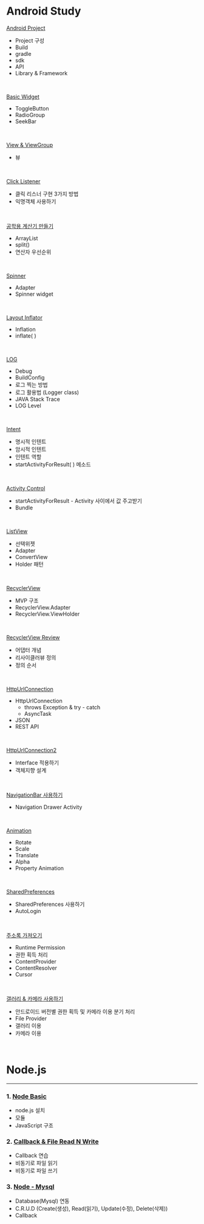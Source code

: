 # Android Study

[Android Project](https://github.com/jjunji/Android/blob/master/Day10_0522/Gradle/README.md)

* Project 구성
* Build
* gradle
* sdk
* API
* Library & Framework
<br>

[Basic Widget](https://github.com/jjunji/Android/blob/master/Day9_0519/BasicWidget/README.md)

* ToggleButton
* RadioGroup
* SeekBar
<br>

[View & ViewGroup]()

* 뷰
<br>

[Click Listener](https://github.com/jjunji/Android/blob/master/Day8_0518/README.md)

* 클릭 리스너 구현 3가지 방법
* 익명객체 사용하기
<br>

[공학용 계산기 만들기](https://github.com/jjunji/Android/blob/master/Day10_0522/Calculator2/README.md)

* ArrayList
* split()
* 연산자 우선순위
<br>

[Spinner](https://github.com/jjunji/Android/blob/master/Day11_0523/BasicAdapter/README.md)

* Adapter
* Spinner widget
<br>

[Layout Inflator](https://github.com/jjunji/Android/blob/master/LayoutInflator/LayoutInflator/README.md)

* Inflation
* inflate( )
<br>

[LOG](https://github.com/jjunji/Android/blob/master/Log/LogTest/README.md)

* Debug
* BuildConfig
* 로그 찍는 방법
* 로그 활용법 (Logger class)
* JAVA Stack Trace
* LOG Level
<br>

[Intent](https://github.com/jjunji/Android/blob/master/Day13_0525/IntentBasic/README.md)

* 명시적 인텐트
* 암시적 인텐트
* 인텐트 역할
* startActivityForResult( ) 메소드
<br>

[Activity Control](https://github.com/jjunji/Android/blob/master/Day17_0531/ActivityControl/README.md)

* startActivityForResult - Activity 사이에서 값 주고받기
* Bundle
<br>

[ListView](https://github.com/jjunji/Android/blob/master/Day12_0524/README.md)

* 선택위젯
* Adapter
* ConvertView
* Holder 패턴
<br>

[RecyclerView](https://github.com/jjunji/Android/blob/master/Day13_0525/README.md)

* MVP 구조
*  RecyclerView.Adapter
*  RecyclerView.ViewHolder
<br>

[RecyclerView Review](https://github.com/jjunji/Android/blob/master/Day29_0619/RecyclerAgain/README.md)

* 어댑터 개념
*  리사이클러뷰 정의
*  정의 순서
<br>

[HttpUrlConnection](https://github.com/jjunji/Android/blob/master/Day24_0612/README.md)

* HttpUrlConnection
	* throws Exception & try - catch
	* AsyncTask
* JSON
* REST API
<br>

[HttpUrlConnection2](https://github.com/jjunji/Android/tree/master/Day24_0612/HttpUrlConnection2)

* Interface 적용하기
*  객체지향 설계
<br>

[NavigationBar 사용하기](https://github.com/jjunji/Android/blob/master/Navibar/README.md)

* Navigation Drawer Activity
<br>

[Animation](https://github.com/jjunji/Android/blob/master/Animation/Animation/README.md)

* Rotate
* Scale
* Translate
* Alpha
* Property Animation
<br>

[SharedPreferences](https://github.com/jjunji/Android/blob/master/SharedPreferences/AutoLogin/README.md)

* SharedPreferences 사용하기
* AutoLogin
<br>

[주소록 가져오기](https://github.com/jjunji/Android/blob/master/Day18_0601/Contacts/README.md)

* Runtime Permission
*  권한 획득 처리
* ContentProvider
* ContentResolver
* Cursor
<br>

[갤러리 & 카메라 사용하기](https://github.com/jjunji/Android/blob/master/Day18_0601/camera/README.md)

* 안드로이드 버전별 권한 획득 및 카메라 이용 분기 처리
* File Provider 
* 갤러리 이용
* 카메라 이용
<br>

# **Node.js**
***

### 1. [Node Basic ](https://github.com/jjunji/Node.js/tree/master/server_basic)
* node.js 설치
*  모듈
* JavaScript 구조

### 2. [Callback & File Read N Write ](https://github.com/jjunji/Node.js/tree/master/callback_test)
* Callback 연습
* 비동기로 파일 읽기
* 비동기로 파일 쓰기

### 3. [Node - Mysql](https://github.com/jjunji/Node.js/tree/master/Node_Mysql_bbs)
* Database(Mysql) 연동
* C.R.U.D (Create(생성), Read(읽기), Update(수정), Delete(삭제))
* Callback
